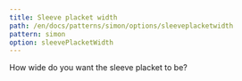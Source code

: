 ```yaml
---
title: Sleeve placket width
path: /en/docs/patterns/simon/options/sleeveplacketwidth
pattern: simon
option: sleevePlacketWidth
---
```


How wide do you want the sleeve placket to be?

